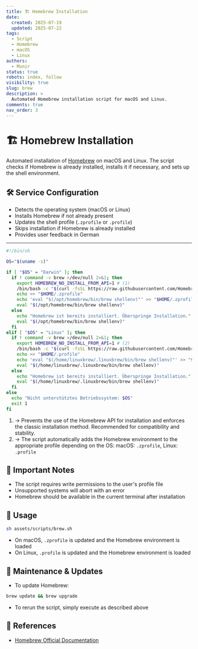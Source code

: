 ```yaml
---
title: 🏗 Homebrew Installation
date:
  created: 2025-07-19
  updated: 2025-07-22
tags:
  - Script
  - Homebrew
  - macOS
  - Linux
authors:
  - Munir
status: true
robots: index, follow
visibility: true
slug: brew
description: >
  Automated Homebrew installation script for macOS and Linux.
comments: true
nav_order: 3
---
```


# 🏗 Homebrew Installation

Automated installation of [Homebrew](https://brew.sh/) on macOS and Linux. The script checks if Homebrew is already installed, installs it if necessary, and sets up the shell environment.

<!-- more -->

## 🛠️ Service Configuration

- Detects the operating system (macOS or Linux)
- Installs Homebrew if not already present
- Updates the shell profile (`.zprofile` or `.profile`)
- Skips installation if Homebrew is already installed
- Provides user feedback in German

---

```sh linenums="1"
#!/bin/sh

OS="$(uname -s)"

if [ "$OS" = "Darwin" ]; then
  if ! command -v brew >/dev/null 2>&1; then
    export HOMEBREW_NO_INSTALL_FROM_API=1 # (1)
    /bin/bash -c "$(curl -fsSL https://raw.githubusercontent.com/Homebrew/install/HEAD/install.sh)"
    echo >> "$HOME/.zprofile"
    echo 'eval "$(/opt/homebrew/bin/brew shellenv)"' >> "$HOME/.zprofile"
    eval "$(/opt/homebrew/bin/brew shellenv)"
  else
    echo "Homebrew ist bereits installiert. Überspringe Installation."
    eval "$(/opt/homebrew/bin/brew shellenv)"
  fi
elif [ "$OS" = "Linux" ]; then
  if ! command -v brew >/dev/null 2>&1; then
    export HOMEBREW_NO_INSTALL_FROM_API=1 # (2)
    /bin/bash -c "$(curl -fsSL https://raw.githubusercontent.com/Homebrew/install/HEAD/install.sh)"
    echo >> "$HOME/.profile"
    echo 'eval "$(/home/linuxbrew/.linuxbrew/bin/brew shellenv)"' >> "$HOME/.profile"
    eval "$(/home/linuxbrew/.linuxbrew/bin/brew shellenv)"
  else
    echo "Homebrew ist bereits installiert. Überspringe Installation."
    eval "$(/home/linuxbrew/.linuxbrew/bin/brew shellenv)"
  fi
else
  echo "Nicht unterstütztes Betriebssystem: $OS"
  exit 1
fi
```

1. → Prevents the use of the Homebrew API for installation and enforces the classic installation method. Recommended for compatibility and stability.
2. → The script automatically adds the Homebrew environment to the appropriate profile depending on the OS: macOS: `.zprofile`, Linux: `.profile`

## 🔐 Important Notes

- The script requires write permissions to the user's profile file
- Unsupported systems will abort with an error
- Homebrew should be available in the current terminal after installation

## 🚀 Usage

```bash
sh assets/scripts/brew.sh
```

- On macOS, `.zprofile` is updated and the Homebrew environment is loaded
- On Linux, `.profile` is updated and the Homebrew environment is loaded

## 🔄 Maintenance & Updates

- To update Homebrew:
```bash
brew update && brew upgrade
```
- To rerun the script, simply execute as described above

## 🔗 References

- [Homebrew Official Documentation](https://docs.brew.sh/)
